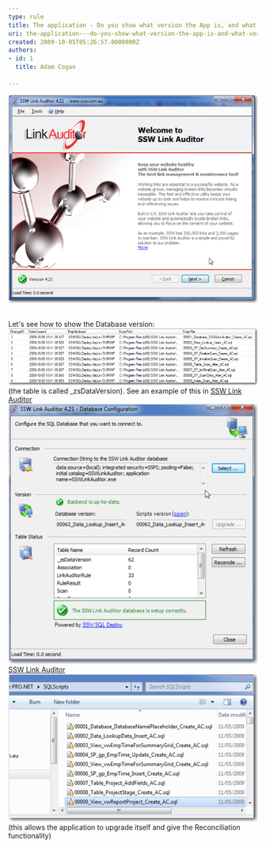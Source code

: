 ```yaml
---
type: rule
title: The application - Do you show what version the App is, and what version the Database is?
uri: the-application---do-you-show-what-version-the-app-is-and-what-version-the-database-is
created: 2009-10-05T05:26:57.0000000Z
authors:
- id: 1
  title: Adam Cogan

---
```


![ Everyone shows the version number somewhere on their app <br>...but databases also need a version number.](LinkAuditor.png) 


<br>Let's see how to show the Database version:  <br> 
![ The applications database should have a table storing the version info ](zsVersionTable.png) 
(the table is called \_zsDataVersion). See an example of this in [SSW Link Auditor](http://www.ssw.com.au/SSW/LinkAuditor/) 
![ The user can clearly see the Database version is 62 after clicking "Configure..." button in wizard "Storage Mechanism". See an example of this in ](LinkAuditorVersion.png) 
[SSW Link Auditor](http://www.ssw.com.au/SSW/LinkAuditor/) 
![ The Application keeps all the scripts in a folder called SQLScripts ](ChangeScripts.jpg) 
(this allows the application to upgrade itself and give the Reconciliation functionality)
